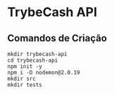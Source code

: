 # TrybeCash API
## Comandos de Criação

```
mkdir trybecash-api
cd trybecash-api
npm init -y
npm i -D nodemon@2.0.19
mkdir src
mkdir tests
```